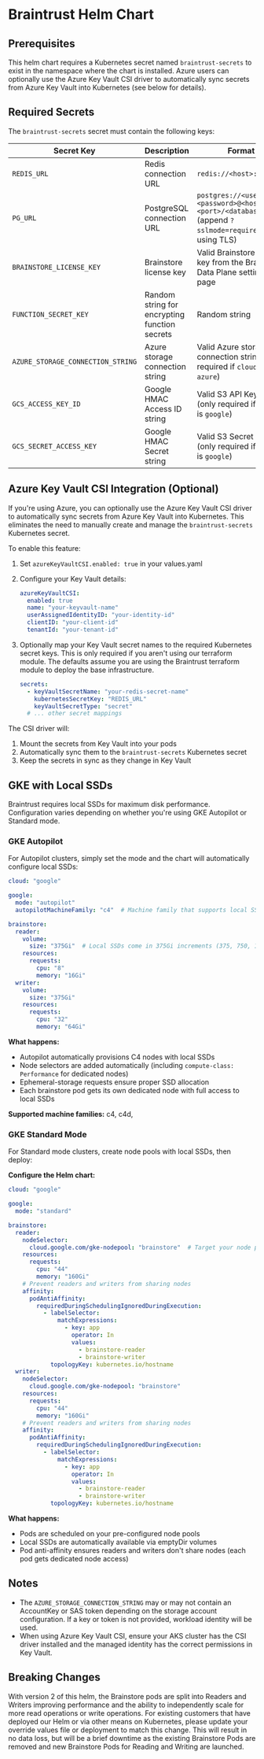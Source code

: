 # Braintrust Helm Chart

## Prerequisites

This helm chart requires a Kubernetes secret named `braintrust-secrets` to exist in the namespace where the chart is installed. Azure users can optionally use the Azure Key Vault CSI driver to automatically sync secrets from Azure Key Vault into Kubernetes (see below for details).

## Required Secrets

The `braintrust-secrets` secret must contain the following keys:

| Secret Key | Description | Format |
|------------|-------------|--------|
| `REDIS_URL` | Redis connection URL | `redis://<host>:<port>` |
| `PG_URL` | PostgreSQL connection URL | `postgres://<username>:<password>@<host>:<port>/<database>` (append `?sslmode=require` if using TLS) |
| `BRAINSTORE_LICENSE_KEY` | Brainstore license key | Valid Brainstore license key from the Braintrust Data Plane settings page |
| `FUNCTION_SECRET_KEY` | Random string for encrypting function secrets | Random string |
| `AZURE_STORAGE_CONNECTION_STRING` | Azure storage connection string | Valid Azure storage connection string (only required if `cloud` is `azure`) |
| `GCS_ACCESS_KEY_ID` | Google HMAC Access ID string | Valid S3 API Key Id (only required if `cloud` is `google`) |
| `GCS_SECRET_ACCESS_KEY` | Google HMAC Secret string | Valid S3 Secret string (only required if `cloud` is `google`) |

## Azure Key Vault CSI Integration (Optional)

If you're using Azure, you can optionally use the Azure Key Vault CSI driver to automatically sync secrets from Azure Key Vault into Kubernetes. This eliminates the need to manually create and manage the `braintrust-secrets` Kubernetes secret.

To enable this feature:

1. Set `azureKeyVaultCSI.enabled: true` in your values.yaml
2. Configure your Key Vault details:

   ```yaml
   azureKeyVaultCSI:
     enabled: true
     name: "your-keyvault-name"
     userAssignedIdentityID: "your-identity-id"
     clientID: "your-client-id"
     tenantId: "your-tenant-id"
   ```

3. Optionally map your Key Vault secret names to the required Kubernetes secret keys. This is only required if you aren't using our terraform module. The defaults assume you are using the Braintrust terraform module to deploy the base infrastructure.

   ```yaml
   secrets:
     - keyVaultSecretName: "your-redis-secret-name"
       kubernetesSecretKey: "REDIS_URL"
       keyVaultSecretType: "secret"
     # ... other secret mappings
   ```

The CSI driver will:

1. Mount the secrets from Key Vault into your pods
2. Automatically sync them to the `braintrust-secrets` Kubernetes secret
3. Keep the secrets in sync as they change in Key Vault

## GKE with Local SSDs

Braintrust requires local SSDs for maximum disk performance. Configuration varies depending on whether you're using GKE Autopilot or Standard mode.

### GKE Autopilot

For Autopilot clusters, simply set the mode and the chart will automatically configure local SSDs:

```yaml
cloud: "google"

google:
  mode: "autopilot"
  autopilotMachineFamily: "c4"  # Machine family that supports local SSDs

brainstore:
  reader:
    volume:
      size: "375Gi"  # Local SSDs come in 375Gi increments (375, 750, 1125, etc.)
    resources:
      requests:
        cpu: "8"
        memory: "16Gi"
  writer:
    volume:
      size: "375Gi"
    resources:
      requests:
        cpu: "32"
        memory: "64Gi"
```

**What happens:**
- Autopilot automatically provisions C4 nodes with local SSDs
- Node selectors are added automatically (including `compute-class: Performance` for dedicated nodes)
- Ephemeral-storage requests ensure proper SSD allocation
- Each brainstore pod gets its own dedicated node with full access to local SSDs

**Supported machine families:** c4, c4d,

### GKE Standard Mode

For Standard mode clusters, create node pools with local SSDs, then deploy:

**Configure the Helm chart:**
   ```yaml
   cloud: "google"

   google:
     mode: "standard" 

   brainstore:
     reader:
       nodeSelector:
         cloud.google.com/gke-nodepool: "brainstore"  # Target your node pool
       resources:
         requests:
           cpu: "44"
           memory: "160Gi"
       # Prevent readers and writers from sharing nodes
       affinity:
         podAntiAffinity:
           requiredDuringSchedulingIgnoredDuringExecution:
             - labelSelector:
                 matchExpressions:
                   - key: app
                     operator: In
                     values:
                       - brainstore-reader
                       - brainstore-writer
               topologyKey: kubernetes.io/hostname
     writer:
       nodeSelector:
         cloud.google.com/gke-nodepool: "brainstore"
       resources:
         requests:
           cpu: "44"
           memory: "160Gi"
       # Prevent readers and writers from sharing nodes
       affinity:
         podAntiAffinity:
           requiredDuringSchedulingIgnoredDuringExecution:
             - labelSelector:
                 matchExpressions:
                   - key: app
                     operator: In
                     values:
                       - brainstore-reader
                       - brainstore-writer
               topologyKey: kubernetes.io/hostname
   ```

**What happens:**
- Pods are scheduled on your pre-configured node pools
- Local SSDs are automatically available via emptyDir volumes
- Pod anti-affinity ensures readers and writers don't share nodes (each pod gets dedicated node access)

## Notes

- The `AZURE_STORAGE_CONNECTION_STRING` may or may not contain an AccountKey or SAS token depending on the storage account configuration. If a key or token is not provided, workload identity will be used.
- When using Azure Key Vault CSI, ensure your AKS cluster has the CSI driver installed and the managed identity has the correct permissions in Key Vault.

## Breaking Changes

With version 2 of this helm, the Brainstore pods are split into Readers and Writers improving performance and the ability to independently scale for more read operations or write operations. For existing customers that have deployed our Helm or via other means on Kubernetes, please update your override values file or deployment to match this change. This will result in no data loss, but will be a brief downtime as the existing Brainstore Pods are removed and new Brainstore Pods for Reading and Writing are launched.
